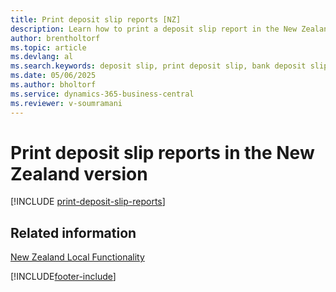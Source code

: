 ```yaml
---
title: Print deposit slip reports [NZ]
description: Learn how to print a deposit slip report in the New Zealand version, detailing cash and check transactions in a bank-compliant format.
author: brentholtorf
ms.topic: article
ms.devlang: al
ms.search.keywords: deposit slip, print deposit slip, bank deposit slip, New Zealand version
ms.date: 05/06/2025
ms.author: bholtorf
ms.service: dynamics-365-business-central
ms.reviewer: v-soumramani
---
```


# Print deposit slip reports in the New Zealand version

[!INCLUDE [print-deposit-slip-reports](../includes/AUNZ/print-deposit-slip-reports.md)]

## Related information

[New Zealand Local Functionality](new-zealand-local-functionality.md)

[!INCLUDE[footer-include](../../includes/footer-banner.md)]
